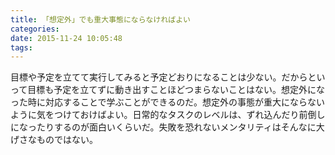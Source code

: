 ```yaml
---
title: 「想定外」でも重大事態にならなければよい
categories:
date: 2015-11-24 10:05:48
tags:
---
```


目標や予定を立てて実行してみると予定どおりになることは少ない。だからといって目標も予定を立てずに動き出すことほどつまらないことはない。想定外になった時に対応することで学ぶことができるのだ。想定外の事態が重大にならないように気をつけておけばよい。日常的なタスクのレベルは、ずれ込んだり前倒しになったりするのが面白いくらいだ。失敗を恐れないメンタリティはそんなに大げさなものではない。